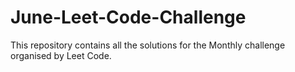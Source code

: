 # June-Leet-Code-Challenge
This repository contains all the solutions for the Monthly challenge organised by Leet Code.
